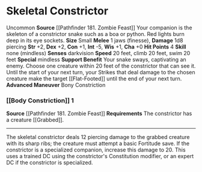﻿---
burrow_speed: null
charisma: '+0'
climb_speed: '20'
constitution: '+1'
dexterity: '+2'
element: null
fly_speed: null
hp: '4'
id: '49'
intelligence: '-5'
land_speed: '20'
max_speed: '20'
name: Skeletal Constrictor
rarity: Uncommon
sense:
- darkvision
size: Small
skill: null
source: '[[DATABASE/source/Pathfinder 181. Zombie Feast|Pathfinder #181: Zombie Feast]]'
speed:
- 20 feet
- climb 20 feet
- swim 20 feet
strength: '+2'
strength_req: '2'
swim_speed: '20'
trait:
- '[[DATABASE/trait/Uncommon|Uncommon]]'
type: Animal Companion
wisdom: '+1'

---
# Skeletal Constrictor

<span class="trait-uncommon item-trait">Uncommon</span>
**Source** [[Pathfinder 181. Zombie Feast]]
Your companion is the skeleton of a constrictor snake such as a boa or python. Red lights burn deep in its eye sockets.
**Size** Small
**Melee** <span class="action-icon">1</span> jaws (finesse), **Damage** 1d8 piercing
**Str** +2, **Dex** +2, **Con** +1, **Int** -5, **Wis** +1, **Cha** +0
**Hit Points** 4
**Skill** none (mindless)
**Senses** darkvision
**Speed** 20 feet, climb 20 feet, swim 20 feet
**Special** mindless
**Support Benefit** Your snake sways, captivating an enemy. Choose one creature within 20 feet of the constrictor that can see it. Until the start of your next turn, your Strikes that deal damage to the chosen creature make the target [[Flat-Footed]] until the end of your next turn.
**Advanced Maneuver** Bony Constriction

### [[Body Constriction]] <span class="action-icon">1</span>

**Source** [[Pathfinder 181. Zombie Feast]]
**Requirements** The constrictor has a creature [[Grabbed]].

---
The skeletal constrictor deals 12 piercing damage to the grabbed creature with its sharp ribs; the creature must attempt a basic Fortitude save. If the constrictor is a specialized companion, increase this damage to 20. This uses a trained DC using the constrictor's Constitution modifier, or an expert DC if the constrictor is specialized.